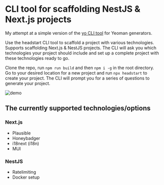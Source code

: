 # CLI tool for scaffolding NestJS & Next.js projects
My attempt at a simple version of the [yo CLI tool](https://github.com/yeoman/yo) for Yeoman generators.

Use the headstart CLI tool to scaffold a project with various technologies. Supports scaffolding Next.js & NestJS projects. The CLI will ask you which technologies your project should include and set up a complete project with these technologies ready to go.

Clone the repo, run `npm run build` and then `npm i -g` in the root directory. Go to your desired location for a new project and run `npx headstart` to create your project. The CLI will prompt you for a series of questions to generate your project.

![demo](https://github.com/JonasStjerne/headstart/assets/73853586/e58ec692-623a-46c9-9cee-d0409858ec68)


## The currently supported technologies/options

### Next.js
-   Plausible
-   Honeybadger
-   i18next (i18n)
-   MUI

### NestJS
-  Ratelimiting
-  Docker setup

